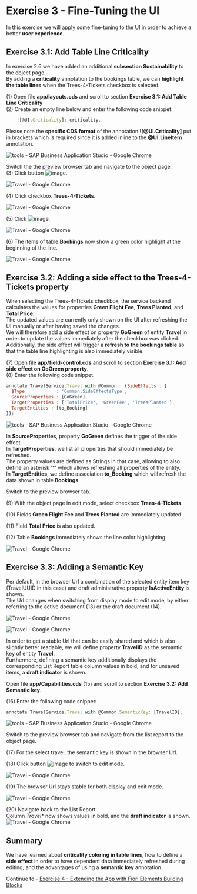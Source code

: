 # Exercise 3 - Fine-Tuning the UI

In this exercise we will apply some fine-tuning to the UI in order to achieve a better **user experience**.

## Exercise 3.1: Add Table Line Criticality

In exercise 2.6 we have added an additional **subsection Sustainability** to the object page.\
By adding a **criticality** annotation to the bookings table, we can **highlight the table lines** when the Trees-4-Tickets checkbox is selected.

\(1\) Open file **app/layouts.cds** and scroll to section **Exercise 3.1: Add Table Line Criticality**\
\(2\) Create an empty line below and enter the following code snippet:

```js
    ![@UI.Criticality]: criticality,
```

Please note the **specific CDS format** of the annotation **![@UI.Criticality]** put in brackets which is required since it is added inline to the **@UI.LineItem** annotation.

![tools - SAP Business Application Studio - Google Chrome](images/img_0.png "tools - SAP Business Application Studio - Google Chrome")

Switch the the preview browser tab and navigate to the object page.\
\(3\) Click  button ![image](images/fieldicon.png).

![Travel - Google Chrome](images/img_000.png "Travel - Google Chrome")

\(4\) Click checkbox  **Trees-4-Tickets**.

![Travel - Google Chrome](images/img_001.png "Travel - Google Chrome")

\(5\) Click  ![image](images/fieldicon00.png).

![Travel - Google Chrome](images/img_002.png "Travel - Google Chrome")

\(6\) The items of table **Bookings** now show a green color highlight at the beginning of the line.

![Travel - Google Chrome](images/img_003.png "Travel - Google Chrome")

## Exercise 3.2: Adding a side effect to the Trees-4-Tickets property

When selecting the Trees-4-Tickets checkbox, the service backend calculates the values for properties **Green Flight Fee**, **Trees Planted**, and **Total Price**.\
The updated values are currently only shown on the UI after refreshing the UI manually or after having saved the changes.\
We will therefore add a side effect on property **GoGreen** of entity **Travel** in order to update the values immediately after the checkbox was clicked.\
Additionally, the side effect will trigger a **refresh to the bookings table** so that the table line highlighting is also immediately visible.

\(7\) Open file **app/field-control.cds** and scroll to section **Exercise 3.1: Add side effect on GoGreen property**.\
\(8\) Enter the following code snippet.

```js
annotate TravelService.Travel with @Common : {SideEffects : {
  $Type            : 'Common.SideEffectsType',
  SourceProperties : [GoGreen],
  TargetProperties : ['TotalPrice', 'GreenFee', 'TreesPlanted'],
  TargetEntities : [to_Booking]
}};
```

![tools - SAP Business Application Studio - Google Chrome](images/img_004.png "tools - SAP Business Application Studio - Google Chrome")

In **SourceProperties**, property **GoGreen** defines the trigger of the side effect.\
In **TargetProperties**, we list all properties that should immediately be refreshed.\
The property values are defined as Strings in that case, allowing to also define an asterisk '*' which allows refreshing all properties of the entity.\
In **TargetEntities**, we define association **to_Booking** which will refresh the data shown in table  **Bookings**.

Switch to the preview browser tab.

\(9\) With the object page in edit mode, select checkbox **Trees\-4\-Tickets**.


\(10\) Fields **Green Flight Fee** and **Trees Planted** are immediately updated.

\(11\) Field **Total Price** is also updated.

\(12\) Table **Bookings** immediately shows the line color highlighting.

![Travel - Google Chrome](images/img_005.png "Travel - Google Chrome")

## Exercise 3.3: Adding a Semantic Key

Per default, in the browser Url a combination of the selected entity item key (TravelUUID in this case) and draft administrative property **IsActiveEntity** is shown.\
The Url changes when switching from display mode  to edit mode, by either referring to the active document \(13\) or the draft document \(14\).

![Travel - Google Chrome](images/img_006.png "Travel - Google Chrome")

![Travel - Google Chrome](images/img_007.png "Travel - Google Chrome")

In order to get a stable Url that can be easily shared and which is also slightly better readable, we will define property **TravelID** as the semantic key of entity **Travel**.\
Furthermore, defining a semantic key additionally displays the corresponding List Report table column values in bold, and for unsaved items, a **draft indicator** is shown.

Open file **app/Capabilities.cds** (15) and scroll to section **Exercise 3.2: Add Semantic key**.

(16) Enter the following code snippet:

```js
annotate TravelService.Travel with @Common.SemanticKey: [TravelID];
```

![tools - SAP Business Application Studio - Google Chrome](images/img_008.png "tools - SAP Business Application Studio - Google Chrome")

Switch to the preview browser tab and navigate from the list report to the object page.

\(17\) For the select travel, the semantic key is shown in the browser Url.

\(18\) Click button ![image](images/fieldicon.png) to switch to edit mode.

![Travel - Google Chrome](images/img_009.png "Travel - Google Chrome")

\(19\) The browser Url stays stable for both display and edit mode.

![Travel - Google Chrome](images/img_010.png "Travel - Google Chrome")

\(20\) Navigate back to the List Report.\
Column *Travel** now shows values in bold, and the **draft indicator** is shown.\
![Travel - Google Chrome](images/img_011.png "Travel - Google Chrome")

## Summary

We have learned about **criticality coloring in table lines**, how to define a **side effect** in order to have dependent data immediately refreshed during editing, and the advantages of using a **semantic key** annotation.

Continue to - [Exercise 4 - Extending the App with Fiori Elements Building Blocks](../ex4/README.md)